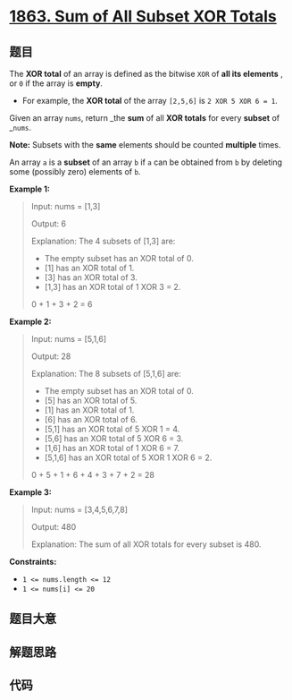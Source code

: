 # [1863. Sum of All Subset XOR Totals](https://leetcode.com/problems/sum-of-all-subset-xor-totals/)

## 题目

The **XOR total** of an array is defined as the bitwise `XOR` of **all its
elements** , or `0` if the array is **empty**.

  * For example, the **XOR total** of the array `[2,5,6]` is `2 XOR 5 XOR 6 = 1`.

Given an array `nums`, return _the **sum** of all **XOR totals** for every
**subset** of _`nums`.

**Note:** Subsets with the **same** elements should be counted **multiple**
times.

An array `a` is a **subset** of an array `b` if `a` can be obtained from `b`
by deleting some (possibly zero) elements of `b`.



**Example 1:**

> Input: nums = [1,3]
> 
> Output: 6
> 
> Explanation: The 4 subsets of [1,3] are:
> - The empty subset has an XOR total of 0.
> - [1] has an XOR total of 1.
> - [3] has an XOR total of 3.
> - [1,3] has an XOR total of 1 XOR 3 = 2.
> 
> 0 + 1 + 3 + 2 = 6

**Example 2:**

> Input: nums = [5,1,6]
> 
> Output: 28
> 
> Explanation: The 8 subsets of [5,1,6] are:
> - The empty subset has an XOR total of 0.
> - [5] has an XOR total of 5.
> - [1] has an XOR total of 1.
> - [6] has an XOR total of 6.
> - [5,1] has an XOR total of 5 XOR 1 = 4.
> - [5,6] has an XOR total of 5 XOR 6 = 3.
> - [1,6] has an XOR total of 1 XOR 6 = 7.
> - [5,1,6] has an XOR total of 5 XOR 1 XOR 6 = 2.
> 
> 0 + 5 + 1 + 6 + 4 + 3 + 7 + 2 = 28

**Example 3:**

> Input: nums = [3,4,5,6,7,8]
> 
> Output: 480
> 
> Explanation: The sum of all XOR totals for every subset is 480.

**Constraints:**

  * `1 <= nums.length <= 12`
  * `1 <= nums[i] <= 20`


## 题目大意

## 解题思路

## 代码

```javascript

```



